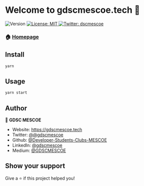 <h1>Welcome to gdscmescoe.tech 👋</h1>
<p>
  <img alt="Version" src="https://img.shields.io/badge/version-0.1.0-blue.svg?cacheSeconds=2592000" />
  <a href="#" target="_blank">
    <img alt="License: MIT" src="https://img.shields.io/badge/License-MIT-yellow.svg" />
  </a>
  <a href="https://twitter.com/gdscmescoe" target="_blank">
    <img alt="Twitter: dscmescoe" src="https://img.shields.io/twitter/follow/gdscmescoe.svg?style=social" />
  </a>
</p>

### 🏠 [Homepage](https://gdscmescoe.tech)

## Install

```sh
yarn
```

## Usage

```sh
yarn start
```

## Author

👤 **GDSC MESCOE**

* Website: https://gdscmescoe.tech
* Twitter: [@@gdscmescoe](https://twitter.com/gdscmescoe)
* Github: [@Developer-Students-Clubs-MESCOE](https://github.com/Developer-Students-Clubs-MESCOE)
* LinkedIn: [@gdscmescoe](https://www.linkedin.com/company/dscmescoe)
* Medium: [@GDSCMESCOE](https://medium.com/@dscmescoe)

## Show your support

Give a ⭐️ if this project helped you!
